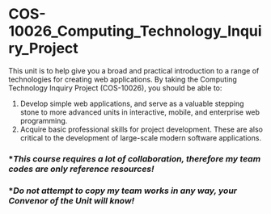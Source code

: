 # COS-10026_Computing_Technology_Inquiry_Project
This unit is to help give you a broad and practical introduction to a range of technologies for creating web applications. 
By taking the Computing Technology Inquiry Project (COS-10026), you should be able to: 
1. Develop simple web applications, and serve as a valuable stepping stone to more advanced units in interactive, mobile, and enterprise web programming.
2. Acquire basic professional skills for project development. These are also critical to the development of large-scale modern software applications.
### **This course requires a lot of collaboration, therefore my team codes are only reference resources!*
### **Do not attempt to copy my team works in any way, your Convenor of the Unit will know!*

